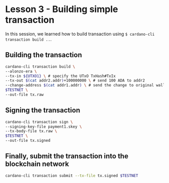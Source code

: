 # Lesson 3 - Building simple transaction

In this session, we learned how to build transaction using `$ cardano-cli transaction build ..`.

## Building the transaction
```bash
cardano-cli transaction build \
--alonzo-era \
--tx-in ${UTXO1} \ # specify the UTxO TxHash#TxIx
--tx-out $(cat addr2.addr)+100000000 \ # send 100 ADA to addr2
--change-address $(cat addr1.addr) \ # send the change to original wallet
$TESTNET \
--out-file tx.raw
```

## Signing the transaction
```bash
cardano-cli transaction sign \
--signing-key-file payment1.skey \
--tx-body-file tx.raw \
$TESTNET \
--out-file tx.signed
```

## Finally, submit the transaction into the blockchain network
```bash
cardano-cli transaction submit --tx-file tx.signed $TESTNET
```
